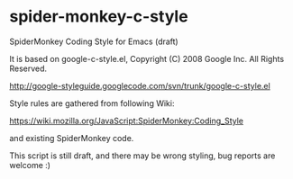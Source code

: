 spider-monkey-c-style
=====================

SpiderMonkey Coding Style for Emacs (draft)

It is based on google-c-style.el, Copyright (C) 2008 Google Inc.
All Rights Reserved.

http://google-styleguide.googlecode.com/svn/trunk/google-c-style.el

Style rules are gathered from following Wiki:

https://wiki.mozilla.org/JavaScript:SpiderMonkey:Coding_Style

and existing SpiderMonkey code.

This script is still draft, and there may be wrong styling,
bug reports are welcome :)
